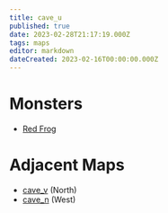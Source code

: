 ```yaml
---
title: cave_u
published: true
date: 2023-02-28T21:17:19.000Z
tags: maps
editor: markdown
dateCreated: 2023-02-16T00:00:00.000Z
---
```



# Monsters
 * [Red Frog](/monsters/red-frog)

# Adjacent Maps
 * [cave_v](/maps/cave_v) (North)
 * [cave_n](/maps/cave_n) (West)
